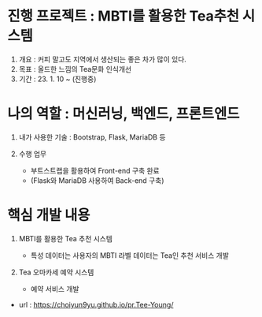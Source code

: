 # 진행 프로젝트 : MBTI를 활용한 Tea추천 시스템
1. 개요 : 커피 말고도 지역에서 생산되는 좋은 차가 많이 있다.
2. 목표 : 올드한 느낌의 Tea문화 인식개선
3. 기간 : 23. 1. 10 ~ (진행중) 

# 나의 역할 : 머신러닝, 백엔드, 프론트엔드
1. 내가 사용한 기술 : Bootstrap, Flask, MariaDB 등

2. 수행 업무
    - 부트스트랩을 활용하여 Front-end 구축 완료
    - (Flask와 MariaDB 사용하여 Back-end 구축)

# 핵심 개발 내용
1. MBTI를 활용한 Tea 추천 시스템
    - 특성 데이터는 사용자의 MBTI 라벨 데이터는 Tea인 추천 서비스 개발
    
2. Tea 오마카세 예약 시스템
    - 예약 서비스 개발

- url : https://choiyun9yu.github.io/pr.Tee-Young/
